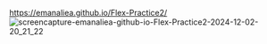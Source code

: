 https://emanaliea.github.io/Flex-Practice2/
![screencapture-emanaliea-github-io-Flex-Practice2-2024-12-02-20_21_22](https://github.com/user-attachments/assets/73945beb-709e-4d4e-b2a8-b6de8a8feb87)
